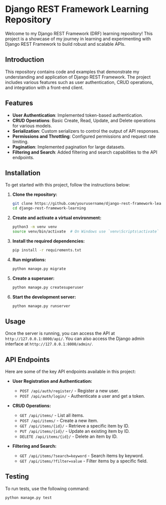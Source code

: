 # Django REST Framework Learning Repository

Welcome to my Django REST Framework (DRF) learning repository! This project is a showcase of my journey in learning and experimenting with Django REST Framework to build robust and scalable APIs.


## Introduction

This repository contains code and examples that demonstrate my understanding and application of Django REST Framework. The project includes various features such as user authentication, CRUD operations, and integration with a front-end client.

## Features

- **User Authentication**: Implemented token-based authentication.
- **CRUD Operations**: Basic Create, Read, Update, and Delete operations for various models.
- **Serialization**: Custom serializers to control the output of API responses.
- **Permissions and Throttling**: Configured permissions and request rate limiting.
- **Pagination**: Implemented pagination for large datasets.
- **Filtering and Search**: Added filtering and search capabilities to the API endpoints.

## Installation

To get started with this project, follow the instructions below:

1. **Clone the repository:**

    ```sh
    git clone https://github.com/yourusername/django-rest-framework-learning.git
    cd django-rest-framework-learning
    ```

2. **Create and activate a virtual environment:**

    ```sh
    python3 -m venv venv
    source venv/bin/activate  # On Windows use `venv\Scripts\activate`
    ```

3. **Install the required dependencies:**

    ```sh
    pip install -r requirements.txt
    ```

4. **Run migrations:**

    ```sh
    python manage.py migrate
    ```

5. **Create a superuser:**

    ```sh
    python manage.py createsuperuser
    ```

6. **Start the development server:**

    ```sh
    python manage.py runserver
    ```

## Usage

Once the server is running, you can access the API at `http://127.0.0.1:8000/api/`. You can also access the Django admin interface at `http://127.0.0.1:8000/admin/`.

## API Endpoints

Here are some of the key API endpoints available in this project:

- **User Registration and Authentication:**
  - `POST /api/auth/register/` - Register a new user.
  - `POST /api/auth/login/` - Authenticate a user and get a token.

- **CRUD Operations:**
  - `GET /api/items/` - List all items.
  - `POST /api/items/` - Create a new item.
  - `GET /api/items/{id}/` - Retrieve a specific item by ID.
  - `PUT /api/items/{id}/` - Update an existing item by ID.
  - `DELETE /api/items/{id}/` - Delete an item by ID.

- **Filtering and Search:**
  - `GET /api/items/?search=keyword` - Search items by keyword.
  - `GET /api/items/?filter=value` - Filter items by a specific field.

## Testing

To run tests, use the following command:

```sh
python manage.py test
